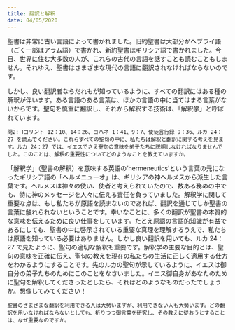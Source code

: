 ```yaml
---
title: 翻訳と解釈
date: 04/05/2020
---
```


聖書は非常に古い言語によって書かれました。旧約聖書は大部分がヘブライ語（ごく一部はアラム語）で書かれ、新約聖書はギリシア語で書かれました。今日、世界に住む大多数の人が、これらの古代の言語を話すことも読むこともしません。それゆえ、聖書はさまざまな現代の言語に翻訳されなければならないのです。

しかし、良い翻訳者ならだれもが知っているように、すべての翻訳にはある種の解釈が伴います。ある言語のある言葉は、ほかの言語の中に当てはまる言葉がないからです。聖句を慎重に翻訳し、それから解釈する技術は、「解釈学」と呼ばれています。

`問2: Ⅰコリント 12：10、14：26、ヨハネ 1：41、9：7、使徒言行録 9：36、ルカ 24：27 を読んでください。これらすべての聖句の中に、私たちは解釈と翻訳に関する考えを見ます。ルカ 24：27 では、イエスでさえ聖句の意味を弟子たちに説明しなければなりませんでした。このことは、解釈の重要性についてどのようなことを教えていますか。`

「解釈学」（聖書の解釈）を意味する英語の‘hermeneutics’という言葉の元になったギリシア語の「ヘルメニューオ」は、ギリシアの神ヘルメスから派生した言葉です。ヘルメスは神々の使い、使者と考えられていたので、数ある務めの中でも、特に神のメッセージを人々に伝える責任を負っていました。解釈学に関して重要な点は、もし私たちが原語を読まないのであれば、翻訳を通じてしか聖書の言葉に触れられないということです。幸いなことに、多くの翻訳が聖書の本質的な意味を伝えるために良い仕事をしています。たとえ原語の言語的知識が有益であるにしても、聖書の中に啓示されている重要な真理を理解するうえで、私たちは原語を知っている必要はありません。しかし良い翻訳を用いても、ルカ 24：27 で見たように、聖句の適切な解釈も重要です。解釈学の主要な目的とは、聖句の意味を正確に伝え、聖句の教えを現在の私たちの生活に正しく適用する仕方をわかるようにすることです。先のルカの聖句が示しているように、イエスは御自分の弟子たちのためにこのことをなさいました。イエス御自身があなたのために聖句を解釈してくださったとしたら、それはどのようなものだったでしょうか。想像してみてください！

`聖書のさまざまな翻訳を利用できる人は大勢いますが、利用できない人も大勢います。どの翻訳を用いなければならないとしても、祈りつつ御言葉を研究し、その教えに従おうとすることは、なぜ重要なのですか。`
